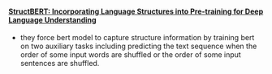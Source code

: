 #### [StructBERT: Incorporating Language Structures into Pre-training for Deep Language Understanding](https://arxiv.org/abs/1908.04577)
- they force bert model to capture structure information by training bert on two  auxiliary tasks including predicting the text sequence when the order of some input words 
are shuffled or the order of some input sentences are shuffled.
